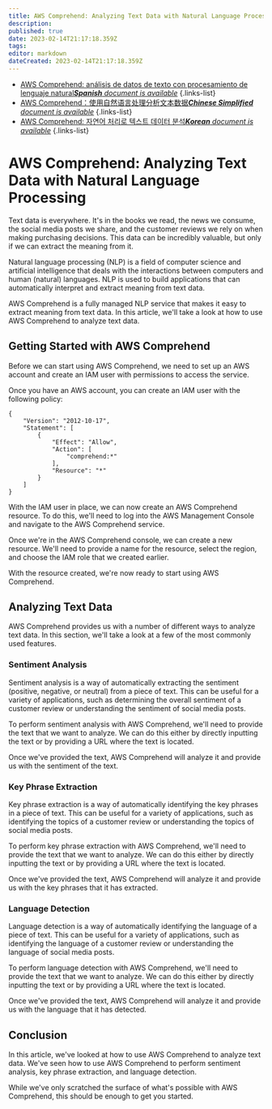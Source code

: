 ```yaml
---
title: AWS Comprehend: Analyzing Text Data with Natural Language Processing
description: 
published: true
date: 2023-02-14T21:17:18.359Z
tags: 
editor: markdown
dateCreated: 2023-02-14T21:17:18.359Z
---
```


- [AWS Comprehend: análisis de datos de texto con procesamiento de lenguaje natural***Spanish** document is available*](/es/Knowledge-base/Cloud/aws-comprehend-analyzing-text-data-with-natural-language-processing)
{.links-list}
- [AWS Comprehend：使用自然语言处理分析文本数据***Chinese Simplified** document is available*](/zh/Knowledge-base/Cloud/aws-comprehend-analyzing-text-data-with-natural-language-processing)
{.links-list}
- [AWS Comprehend: 자연어 처리로 텍스트 데이터 분석***Korean** document is available*](/ko/Knowledge-base/Cloud/aws-comprehend-analyzing-text-data-with-natural-language-processing)
{.links-list}



# AWS Comprehend: Analyzing Text Data with Natural Language Processing

Text data is everywhere. It's in the books we read, the news we consume, the social media posts we share, and the customer reviews we rely on when making purchasing decisions. This data can be incredibly valuable, but only if we can extract the meaning from it.

Natural language processing (NLP) is a field of computer science and artificial intelligence that deals with the interactions between computers and human (natural) languages. NLP is used to build applications that can automatically interpret and extract meaning from text data.

AWS Comprehend is a fully managed NLP service that makes it easy to extract meaning from text data. In this article, we'll take a look at how to use AWS Comprehend to analyze text data.

## Getting Started with AWS Comprehend

Before we can start using AWS Comprehend, we need to set up an AWS account and create an IAM user with permissions to access the service.

Once you have an AWS account, you can create an IAM user with the following policy:

```{language} {code}
{
    "Version": "2012-10-17",
    "Statement": [
        {
            "Effect": "Allow",
            "Action": [
                "comprehend:*"
            ],
            "Resource": "*"
        }
    ]
}
```

With the IAM user in place, we can now create an AWS Comprehend resource. To do this, we'll need to log into the AWS Management Console and navigate to the AWS Comprehend service.

Once we're in the AWS Comprehend console, we can create a new resource. We'll need to provide a name for the resource, select the region, and choose the IAM role that we created earlier.

With the resource created, we're now ready to start using AWS Comprehend.

## Analyzing Text Data

AWS Comprehend provides us with a number of different ways to analyze text data. In this section, we'll take a look at a few of the most commonly used features.

### Sentiment Analysis

Sentiment analysis is a way of automatically extracting the sentiment (positive, negative, or neutral) from a piece of text. This can be useful for a variety of applications, such as determining the overall sentiment of a customer review or understanding the sentiment of social media posts.

To perform sentiment analysis with AWS Comprehend, we'll need to provide the text that we want to analyze. We can do this either by directly inputting the text or by providing a URL where the text is located.

Once we've provided the text, AWS Comprehend will analyze it and provide us with the sentiment of the text.

### Key Phrase Extraction

Key phrase extraction is a way of automatically identifying the key phrases in a piece of text. This can be useful for a variety of applications, such as identifying the topics of a customer review or understanding the topics of social media posts.

To perform key phrase extraction with AWS Comprehend, we'll need to provide the text that we want to analyze. We can do this either by directly inputting the text or by providing a URL where the text is located.

Once we've provided the text, AWS Comprehend will analyze it and provide us with the key phrases that it has extracted.

### Language Detection

Language detection is a way of automatically identifying the language of a piece of text. This can be useful for a variety of applications, such as identifying the language of a customer review or understanding the language of social media posts.

To perform language detection with AWS Comprehend, we'll need to provide the text that we want to analyze. We can do this either by directly inputting the text or by providing a URL where the text is located.

Once we've provided the text, AWS Comprehend will analyze it and provide us with the language that it has detected.

## Conclusion

In this article, we've looked at how to use AWS Comprehend to analyze text data. We've seen how to use AWS Comprehend to perform sentiment analysis, key phrase extraction, and language detection.

While we've only scratched the surface of what's possible with AWS Comprehend, this should be enough to get you started.